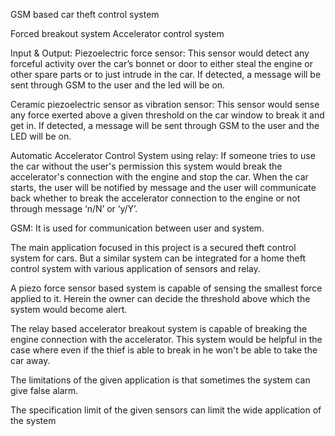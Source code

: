 GSM based car theft control system

Forced breakout system
Accelerator control system

Input & Output:
Piezoelectric force sensor:
This sensor would detect any forceful activity over the car’s bonnet or door to either steal the engine or other spare parts or to just intrude in the car. If detected, a message will be sent through GSM to the user and the led will be on.

Ceramic piezoelectric sensor as vibration sensor:
This sensor would sense any force exerted above a given threshold on the car window to break it and get in. If detected, a message will be sent through GSM to the user and the LED will be on.

Automatic Accelerator Control System using relay:
If someone tries to use the car without the user's permission this system would break the accelerator's connection with the engine and stop the car. When the car starts, the user will be notified by message and the user will communicate back whether to break the accelerator connection to the engine or not through message ‘n/N’ or ‘y/Y’.

GSM:
It is used for communication between user and system.


The main application focused in this project is a secured theft control system for cars. But a similar system can be integrated for a home theft control system with various application of sensors and relay.

A piezo force sensor based system is capable of sensing the smallest force applied to it. Herein the owner can decide the threshold above which the system would become alert.

The relay based accelerator breakout system is capable of breaking the engine connection with the accelerator. This system would be helpful in the case where even if the thief is able to break in he won't be able to take the car away.

The limitations of the given application is that sometimes the system can give false alarm.

The specification limit of the given sensors can limit the wide application of the system
